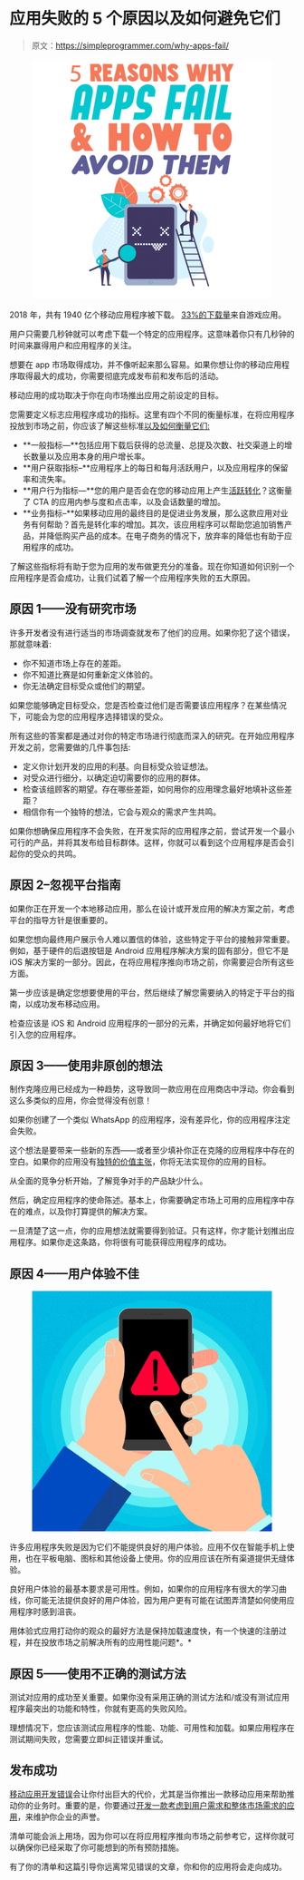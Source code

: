 # 应用失败的 5 个原因以及如何避免它们

> 原文：<https://simpleprogrammer.com/why-apps-fail/>

<figure class="alignright is-resized">

![](img/89f49c4a0037fdba6276d0e070d49537.png)

</figure>

2018 年，共有 1940 亿个移动应用程序被下载。 [33%的下载量](https://www.appannie.com/en/go/state-of-mobile-2019/)来自游戏应用。

用户只需要几秒钟就可以考虑下载一个特定的应用程序。这意味着你只有几秒钟的时间来赢得用户和应用程序的关注。

想要在 app 市场取得成功，并不像听起来那么容易。如果你想让你的移动应用程序取得最大的成功，你需要彻底完成发布前和发布后的活动。

移动应用的成功取决于你在向市场推出应用之前设定的目标。

您需要定义标志应用程序成功的指标。这里有四个不同的衡量标准，在将应用程序投放到市场之前，你应该了解这些标准[以及如何衡量它们:](https://simpleprogrammer.com/apps-biginner-guide) 

*   **一般指标—**包括应用下载后获得的总流量、总提及次数、社交渠道上的增长数量以及应用本身的用户增长率。
*   **用户获取指标–**应用程序上的每日和每月活跃用户，以及应用程序的保留率和流失率。
*   **用户行为指标—**您的用户是否会在您的移动应用上产生[活跃转化](https://www.leanplum.com/blog/app-conversions/)？这衡量了 CTA 的应用内参与度和点击率，以及会话数量的增加。
*   **业务指标–**如果移动应用的最终目的是促进业务发展，那么这款应用对业务有何帮助？首先是转化率的增加。其次，该应用程序可以帮助您追加销售产品，并降低购买产品的成本。在电子商务的情况下，放弃率的降低也有助于应用程序的成功。

了解这些指标将有助于您为应用的发布做更充分的准备。现在你知道如何识别一个应用程序是否会成功，让我们试着了解一个应用程序失败的五大原因。

## 原因 1——没有研究市场

许多开发者没有进行适当的市场调查就发布了他们的应用。如果你犯了这个错误，那就意味着:

*   你不知道市场上存在的差距。
*   你不知道比赛是如何重新定义体验的。
*   你无法确定目标受众或他们的期望。

如果您能够确定目标受众，您是否检查过他们是否需要该应用程序？在某些情况下，可能会为您的应用程序选择错误的受众。

所有这些的答案都是通过对你的特定市场进行彻底而深入的研究。在开始应用程序开发之前，您需要做的几件事包括:

*   定义你计划开发的应用的利基。向目标受众验证想法。
*   对受众进行细分，以确定迫切需要你的应用的群体。
*   检查该组顾客的期望。存在哪些差距，如何用你的应用理念最好地填补这些差距？
*   相信你有一个独特的想法，它会与观众的需求产生共鸣。

如果你想确保应用程序不会失败，在开发实际的应用程序之前，尝试开发一个最小可行的产品，并将其发布给目标群体。这样，你就可以看到这个应用程序是否会引起你的受众的共鸣。

## 原因 2–忽视平台指南

如果你正在开发一个本地移动应用，那么在设计或开发应用的解决方案之前，考虑平台的指导方针是很重要的。

如果您想向最终用户展示令人难以置信的体验，这些特定于平台的接触非常重要。例如，基于硬件的后退按钮是 Android 应用程序解决方案的固有部分，但它不是 iOS 解决方案的一部分。因此，在将应用程序推向市场之前，你需要迎合所有这些方面。

第一步应该是确定您想要使用的平台，然后继续了解您需要纳入的特定于平台的指南，以成功发布移动应用。

检查应该是 iOS 和 Android 应用程序的一部分的元素，并确定如何最好地将它们引入您的应用程序。

## 原因 3——使用非原创的想法

制作克隆应用已经成为一种趋势，这导致同一款应用在应用商店中浮动。你会看到这么多类似的应用，你会觉得没有创意！

如果你创建了一个类似 WhatsApp 的应用程序，没有差异化，你的应用程序注定会失败。

这个想法是要带来一些新的东西——或者至少填补你正在克隆的应用程序中存在的空白。如果你的应用没有[独特的价值主张](https://conversionxl.com/blog/value-proposition-examples-how-to-create/)，你将无法实现你的应用的目标。

从全面的竞争分析开始，了解竞争对手的产品缺少什么。

然后，确定应用程序的使命陈述。基本上，你需要确定市场上可用的应用程序中存在的难点，以及你打算提供的解决方案。

一旦清楚了这一点，你的应用想法就需要得到验证。只有这样，你才能计划推出应用程序。如果你走这条路，你将很有可能获得应用程序的成功。

## 原因 4——用户体验不佳

<figure class="alignright is-resized">

![](img/4f6457b09454b444bf47a87844e59140.png)

</figure>

许多应用程序失败是因为它们不能提供良好的用户体验。应用不仅在智能手机上使用，也在平板电脑、图标和其他设备上使用。你的应用应该在所有渠道提供无缝体验。

良好用户体验的最基本要求是可用性。例如，如果你的应用程序有很大的学习曲线，你可能无法提供良好的用户体验，因为用户更有可能在试图弄清楚如何使用应用程序时感到沮丧。

用体验式应用打动你的观众的最好方法是保持加载速度快，有一个快速的注册过程，并在投放市场之前解决所有的应用性能问题*。*

## 原因 5——使用不正确的测试方法

测试对应用的成功至关重要。如果你没有采用正确的测试方法和/或没有测试应用程序最突出的功能和特性，你就有更高的失败风险。

理想情况下，您应该测试应用程序的性能、功能、可用性和加载。如果应用程序在测试期间失败，您需要立即纠正错误并重试。

## 发布成功

[移动应用开发错误](https://simpleprogrammer.com/six-mobile-app-development-mistakes/)会让你付出巨大的代价，尤其是当你推出一款移动应用来帮助推动你的业务时。重要的是，你要通过[开发一款考虑到用户需求和整体市场需求的应用](https://www.spaceotechnologies.com/how-to-create-an-app/)，来维护你企业的声誉。

清单可能会派上用场，因为你可以在将应用程序推向市场之前参考它，这样你就可以确保你已经采取了你可能想到的所有预防措施。

有了你的清单和这篇引导你远离常见错误的文章，你和你的应用将会走向成功。